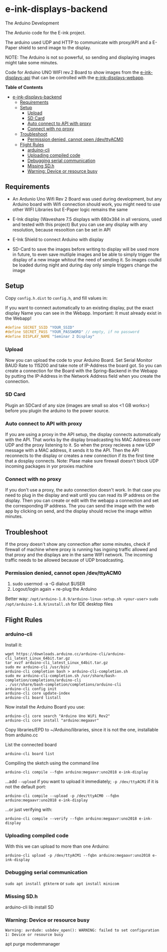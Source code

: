 <!--
SPDX-FileCopyrightText: NOI Techpark <digital@noi.bz.it>

SPDX-License-Identifier: CC0-1.0
-->

# e-ink-displays-backend
The Arduino Development

The Ardunio code for the E-ink project.

The arduino used UDP and HTTP to communicate with proxy/API and a E-Paper shield
to send image to the display.

NOTE: The Arduino is not so powerful, so sending and displaying images might take some minutes.

Code for Arduino UNO WIFI rev.2 Board to show images from the
[e-ink-displays-api](https://github.com/noi-techpark/e-ink-displays-api) that
can be controlled with the
[e-ink-displays-webapp](https://github.com/noi-techpark/e-ink-displays-webapp).

**Table of Contents**

- [e-ink-displays-backend](#e-ink-displays-backend)
  - [Requirements](#requirements)
  - [Setup](#setup)
    - [Upload](#upload)
    - [SD Card](#sd-card)
    - [Auto connect to API with proxy](#auto-connect-to-api-with-proxy)
    - [Connect with no proxy](#connect-with-no-proxy)
  - [Troubleshoot](#troubleshoot)
    - [Permission denied, cannot open /dev/ttyACM0](#permission-denied-cannot-open-devttyacm0)
  - [Flight Rules](#flight-rules)
    - [arduino-cli](#arduino-cli)
    - [Uploading compiled code](#uploading-compiled-code)
    - [Debugging serial communication](#debugging-serial-communication)
    - [Missing SD.h](#missing-sdh)
    - [Warning: Device or resource busy](#warning-device-or-resource-busy)

## Requirements

- An Ardunio Uno Wifi Rev 2 Board was used during development, but any Arduino
  board with Wifi connection should work, you might need to use other WIFI
  Libraries but E-Paper logic remains the same

- E-Ink display (Waveshare 7.5  displays with 680x384 in all versions, used and
  tested with this project) But you can use any display with any resolution,
  because resooltion can be set in API

- E-Ink Shield to connect Arduino with display

- SD-Card to save the images before writing to display will be used more in
  future, to even save mutliple images and be able to simply trigger the display
  of a new image whitout the need of sending it. So images coulkd be loaded
  during night and during day only simple triggers change the image 


## Setup
Copy `config.h.dist` to `config.h`, and fill values in:

If you want to connect automatically to an existing display, put the exact
display Name you can see in the Webapp. Important: It must already exist in the
Webapp! 

```c
#define SECRET_SSID "YOUR_SSID"
#define SECRET_PASS "YOUR_PASSWORD" // empty, if no password
#define DISPLAY_NAME "Seminar 2 Display"
``` 

### Upload
Now you can upload the code to your Arduino Board. Set Serial Monitor BAUD Rate
to 115200 and take note of IP-Address the board got. So you can create a
connection for the Board with the Spring-Backend in the Webapp by putting the
IP-Address in the Network Address field when you create the connection.

### SD Card
Plugin an SDCard of any size (images are small so alos <1 GB works>) before you
plugin the arduino to the power source.

### Auto connect to API with proxy
If you are using a proxy in the API setup, the display connects automatically
with the API. That works by the display broadcasting his MAC Address over UDP
and the proxy listening to it. So when the proxy recieves a new UDP message with
a MAC address, it sends it to the API. Then the API reconnects to the display or
creates a new connection if its the first time that a dosplay connects. Note:
Plase make sure firewall doesn't block UDP incoming packages in yor proxies
machine

### Connect with no proxy
If you don't use a proxy, the auto connection doesn't work. In that case you
need to plug in the display and wait until you can read its IP address on the
display. Then you can create or edit with the webapp a connection and set the
corresponding IP address. The you can send the image with the web app by
clicking on send, and the display should recive the image within minutes.

## Troubleshoot
If the proxy doesn't show any connection after some minutes, check if firewall
of machine where proxy is running has ingoing traffic allowed and that proxy and
the displays are in the same WIFI network. The incoming traffic needs to be
allowed because of UDP broadcasting.

### Permission denied, cannot open /dev/ttyACM0

1) sudo usermod -a -G dialout $USER
2) Logout/login again + re-plug the Arduino

Better way: `/opt/arduino-1.8.9/arduino-linux-setup.sh <your-user>`
`sudo /opt/arduino-1.8.9/install.sh` for IDE desktop files

## Flight Rules

### arduino-cli

Install it:
```
wget https://downloads.arduino.cc/arduino-cli/arduino-cli_latest_Linux_64bit.tar.gz 
tar xvzf arduino-cli_latest_Linux_64bit.tar.gz
sudo mv arduino-cli /usr/bin/
arduino-cli completion bash > arduino-cli-completion.sh
sudo mv arduino-cli-completion.sh /usr/share/bash-completion/completions/arduino-cli
. /usr/share/bash-completion/completions/arduino-cli
arduino-cli config init
arduino-cli core update-index
arduino-cli board listall
```

Now install the Arduino Board you use:
```
arduino-cli core search "Arduino Uno WiFi Rev2"
arduino-cli core install "arduino:megaavr"
```

Copy libraries/EPD to ~/Arduino/libraries, since it is not the one, installable from arduino.cc

List the connected board
```
arduino-cli board list
```


Compiling the sketch using the command line
```
arduino-cli compile --fqbn arduino:megaavr:uno2018 e-ink-display
```

...add `--upload` if you want to upload it immediately; `-p /dev/ttyACM1` if it is not the default port:
```
arduino-cli compile --upload -p /dev/ttyACM0 --fqbn arduino:megaavr:uno2018 e-ink-display
```


...or just verifying with:
```
arduino-cli compile --verify --fqbn arduino:megaavr:uno2018 e-ink-display
```

### Uploading compiled code

With this we can upload to more than one Arduino:
```
arduino-cli upload -p /dev/ttyACM1 --fqbn arduino:megaavr:uno2018 e-ink-display
```

### Debugging serial communication

`sudo apt install gtkterm`
or 
`sudo apt install minicom`

### Missing SD.h

arduino-cli lib install SD

### Warning: Device or resource busy 

`Warning: avrdude: usbdev_open(): WARNING: failed to set configuration 1: Device or resource busy`

apt purge modemmanager
